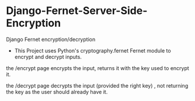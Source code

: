 # Django-Fernet-Server-Side-Encryption
Django Fernet encryption/decryption

* This Project uses Python's cryptography.fernet Fernet module to encrypt and decrypt inputs.

the /encrypt page encrypts the input, returns it with the key used to encrypt it.

the /decrypt page decrypts the input (provided the right key) , not returning the key as the user should already have it.
